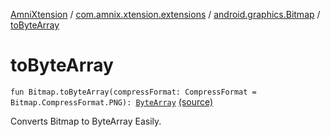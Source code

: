 [AmniXtension](../../index.md) / [com.amnix.xtension.extensions](../index.md) / [android.graphics.Bitmap](index.md) / [toByteArray](./to-byte-array.md)

# toByteArray

`fun Bitmap.toByteArray(compressFormat: CompressFormat = Bitmap.CompressFormat.PNG): `[`ByteArray`](https://kotlinlang.org/api/latest/jvm/stdlib/kotlin/-byte-array/index.html) [(source)](https://github.com/AmniX/AmniXTension/tree/master/AmniXtension/src/main/java/com/amnix/xtension/extensions/BitmapExtension.kt#L217)

Converts Bitmap to ByteArray Easily.

